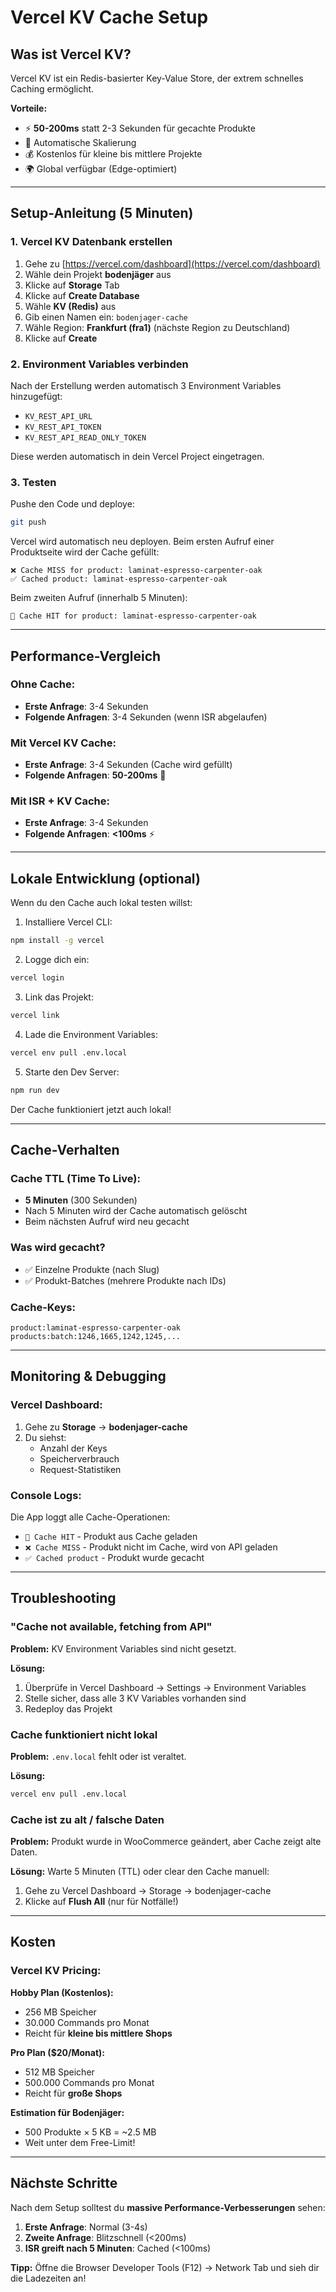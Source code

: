 # Vercel KV Cache Setup

## Was ist Vercel KV?
Vercel KV ist ein Redis-basierter Key-Value Store, der extrem schnelles Caching ermöglicht.

**Vorteile:**
- ⚡ **50-200ms** statt 2-3 Sekunden für gecachte Produkte
- 🚀 Automatische Skalierung
- 💰 Kostenlos für kleine bis mittlere Projekte
- 🌍 Global verfügbar (Edge-optimiert)

---

## Setup-Anleitung (5 Minuten)

### 1. Vercel KV Datenbank erstellen

1. Gehe zu [https://vercel.com/dashboard](https://vercel.com/dashboard)
2. Wähle dein Projekt **bodenjäger** aus
3. Klicke auf **Storage** Tab
4. Klicke auf **Create Database**
5. Wähle **KV (Redis)** aus
6. Gib einen Namen ein: `bodenjager-cache`
7. Wähle Region: **Frankfurt (fra1)** (nächste Region zu Deutschland)
8. Klicke auf **Create**

### 2. Environment Variables verbinden

Nach der Erstellung werden automatisch 3 Environment Variables hinzugefügt:
- `KV_REST_API_URL`
- `KV_REST_API_TOKEN`
- `KV_REST_API_READ_ONLY_TOKEN`

Diese werden automatisch in dein Vercel Project eingetragen.

### 3. Testen

Pushe den Code und deploye:
```bash
git push
```

Vercel wird automatisch neu deployen. Beim ersten Aufruf einer Produktseite wird der Cache gefüllt:
```
❌ Cache MISS for product: laminat-espresso-carpenter-oak
✅ Cached product: laminat-espresso-carpenter-oak
```

Beim zweiten Aufruf (innerhalb 5 Minuten):
```
💾 Cache HIT for product: laminat-espresso-carpenter-oak
```

---

## Performance-Vergleich

### Ohne Cache:
- **Erste Anfrage**: 3-4 Sekunden
- **Folgende Anfragen**: 3-4 Sekunden (wenn ISR abgelaufen)

### Mit Vercel KV Cache:
- **Erste Anfrage**: 3-4 Sekunden (Cache wird gefüllt)
- **Folgende Anfragen**: **50-200ms** 🚀

### Mit ISR + KV Cache:
- **Erste Anfrage**: 3-4 Sekunden
- **Folgende Anfragen**: **<100ms** ⚡

---

## Lokale Entwicklung (optional)

Wenn du den Cache auch lokal testen willst:

1. Installiere Vercel CLI:
```bash
npm install -g vercel
```

2. Logge dich ein:
```bash
vercel login
```

3. Link das Projekt:
```bash
vercel link
```

4. Lade die Environment Variables:
```bash
vercel env pull .env.local
```

5. Starte den Dev Server:
```bash
npm run dev
```

Der Cache funktioniert jetzt auch lokal!

---

## Cache-Verhalten

### Cache TTL (Time To Live):
- **5 Minuten** (300 Sekunden)
- Nach 5 Minuten wird der Cache automatisch gelöscht
- Beim nächsten Aufruf wird neu gecacht

### Was wird gecacht?
- ✅ Einzelne Produkte (nach Slug)
- ✅ Produkt-Batches (mehrere Produkte nach IDs)

### Cache-Keys:
```
product:laminat-espresso-carpenter-oak
products:batch:1246,1665,1242,1245,...
```

---

## Monitoring & Debugging

### Vercel Dashboard:
1. Gehe zu **Storage** → **bodenjager-cache**
2. Du siehst:
   - Anzahl der Keys
   - Speicherverbrauch
   - Request-Statistiken

### Console Logs:
Die App loggt alle Cache-Operationen:
- `💾 Cache HIT` - Produkt aus Cache geladen
- `❌ Cache MISS` - Produkt nicht im Cache, wird von API geladen
- `✅ Cached product` - Produkt wurde gecacht

---

## Troubleshooting

### "Cache not available, fetching from API"
**Problem:** KV Environment Variables sind nicht gesetzt.

**Lösung:**
1. Überprüfe in Vercel Dashboard → Settings → Environment Variables
2. Stelle sicher, dass alle 3 KV Variables vorhanden sind
3. Redeploy das Projekt

### Cache funktioniert nicht lokal
**Problem:** `.env.local` fehlt oder ist veraltet.

**Lösung:**
```bash
vercel env pull .env.local
```

### Cache ist zu alt / falsche Daten
**Problem:** Produkt wurde in WooCommerce geändert, aber Cache zeigt alte Daten.

**Lösung:**
Warte 5 Minuten (TTL) oder clear den Cache manuell:
1. Gehe zu Vercel Dashboard → Storage → bodenjager-cache
2. Klicke auf **Flush All** (nur für Notfälle!)

---

## Kosten

### Vercel KV Pricing:

**Hobby Plan (Kostenlos):**
- 256 MB Speicher
- 30.000 Commands pro Monat
- Reicht für **kleine bis mittlere Shops**

**Pro Plan ($20/Monat):**
- 512 MB Speicher
- 500.000 Commands pro Monat
- Reicht für **große Shops**

**Estimation für Bodenjäger:**
- 500 Produkte × 5 KB = ~2.5 MB
- Weit unter dem Free-Limit!

---

## Nächste Schritte

Nach dem Setup solltest du **massive Performance-Verbesserungen** sehen:

1. **Erste Anfrage**: Normal (3-4s)
2. **Zweite Anfrage**: Blitzschnell (<200ms)
3. **ISR greift nach 5 Minuten**: Cached (<100ms)

**Tipp:** Öffne die Browser Developer Tools (F12) → Network Tab und sieh dir die Ladezeiten an!
